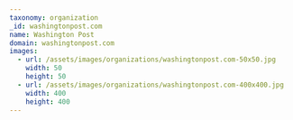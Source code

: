 ```yaml
---
taxonomy: organization
_id: washingtonpost.com
name: Washington Post
domain: washingtonpost.com
images:
  - url: /assets/images/organizations/washingtonpost.com-50x50.jpg
    width: 50
    height: 50
  - url: /assets/images/organizations/washingtonpost.com-400x400.jpg
    width: 400
    height: 400
---
```

